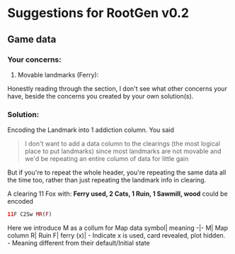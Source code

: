 # Suggestions for RootGen v0.2
## Game data

### Your concerns:
1. Movable landmarks (Ferry):

Honestly reading through the section, I don't see what other concerns your have, beside the concerns you created by your own solution(s).
### Solution:

Encoding the Landmark into 1 addiction column.
You said
> I don't want to add a data column to the clearings (the most logical place to put landmarks) since most landmarks are not movable and we'd be repeating an entire column of data for little gain

But if you're to repeat the whole header, you're repeating the same data all the time too, rather than just repeating the landmark info in clearing.

A clearing 11 Fox with: **Ferry used, 2 Cats, 1 Ruin, 1 Sawmill, wood** could be encoded
```PHP 
11F C2Sw MR(F)
```

Here we introduce M as a collum for Map data
symbol| meaning
-|-
M| Map column
R| Ruin
F| ferry
(x)| - Indicate x is used, card revealed, plot hidden. <br>-  Meaning different from their default/Initial state

